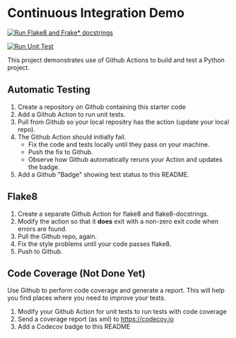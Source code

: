 Continuous Integration Demo
===========================

[![Run Flake8 and Frake* docstrings](https://github.com/Pat-7-626/ci-demo/actions/workflows/style-checking.yml/badge.svg)](https://github.com/Pat-7-626/ci-demo/actions/workflows/style-checking.yml)

[![Run Unit Test](https://github.com/Pat-7-626/ci-demo/actions/workflows/python-unittest.yml/badge.svg)](https://github.com/Pat-7-626/ci-demo/actions/workflows/python-unittest.yml)

This project demonstrates use of Github Actions to build and test a Python project.  

## Automatic Testing

1. Create a repository on Github containing this starter code
2. Add a Github Action to run unit tests.
3. Pull from Github so your local repositry has the action (update your local repo).
4. The Github Action should initially fail.
   - Fix the code and tests locally until they pass on your machine.
   - Push the fix to Github.
   - Observe how Github automatically reruns your Action and updates the badge.
5. Add a Github "Badge" showing test status to this README.


## Flake8

1. Create a separate Github Action for flake8 and flake8-docstrings.
2. Modify the action so that it **does** exit with a non-zero exit code when errors are found.
3. Pull the Github repo, again.
4. Fix the style problems until your code passes flake8.
5. Push to Github.

## Code Coverage (Not Done Yet)

Use Github to perform code coverage and generate a report.
This will help you find places where you need to improve your tests.

1. Modify your Github Action for unit tests to run tests with code coverage
2. Send a coverage report (as xml) to <https://codecov.io>
3. Add a Codecov badge to this README



